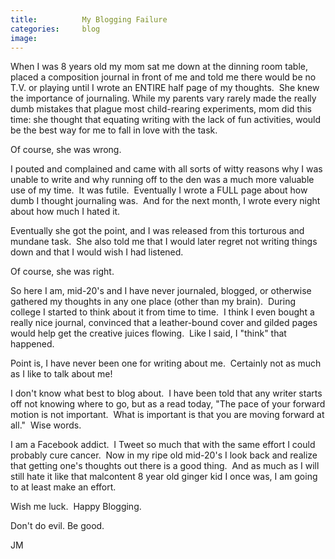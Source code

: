 ```yaml
---
title:			My Blogging Failure
categories:		blog
image:			
---
```


When I was 8 years old my mom sat me down at the dinning room table, placed a composition journal in front of me and told me there would be no T.V. or playing until I wrote an ENTIRE half page of my thoughts.  She knew the importance of journaling. While my parents vary rarely made the really dumb mistakes that plague most child-rearing experiments, mom did this time: she thought that equating writing with the lack of fun activities, would be the best way for me to fall in love with the task.

Of course, she was wrong.

I pouted and complained and came with all sorts of witty reasons why I was unable to write and why running off to the den was a much more valuable use of my time.  It was futile.  Eventually I wrote a FULL page about how dumb I thought journaling was.  And for the next month, I wrote every night about how much I hated it.

Eventually she got the point, and I was released from this torturous and mundane task.  She also told me that I would later regret not writing things down and that I would wish I had listened.

Of course, she was right.

So here I am, mid-20's and I have never journaled, blogged, or otherwise gathered my thoughts in any one place (other than my brain).  During college I started to think about it from time to time.  I think I even bought a really nice journal, convinced that a leather-bound cover and gilded pages would help get the creative juices flowing.  Like I said, I "think" that happened.

Point is, I have never been one for writing about me.  Certainly not as much as I like to talk about me!

I don't know what best to blog about.  I have been told that any writer starts off not knowing where to go, but as a read today, "The pace of your forward motion is not important.  What is important is that you are moving forward at all."  Wise words.

I am a Facebook addict.  I Tweet so much that with the same effort I could probably cure cancer.  Now in my ripe old mid-20's I look back and realize that getting one's thoughts out there is a good thing.  And as much as I will still hate it like that malcontent 8 year old ginger kid I once was, I am going to at least make an effort.

Wish me luck.  Happy Blogging.

Don't do evil. Be good.

JM
